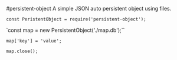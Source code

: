 #persistent-object
A simple JSON auto persistent object using files.

`const PeristentObject = require('persistent-object');`

`const map = new PersistentObject('./map.db');``

`map['key'] = 'value';`

`map.close();` 
